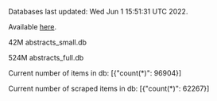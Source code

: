 Databases last updated: Wed Jun  1 15:51:31 UTC 2022. 

Available [here](https://github.com/cbeauhilton/ash-db/releases).


42M	abstracts_small.db

524M	abstracts_full.db

Current number of items in db:
[{"count(*)": 96904}]

Current number of scraped items in db:
[{"count(*)": 62267}]
